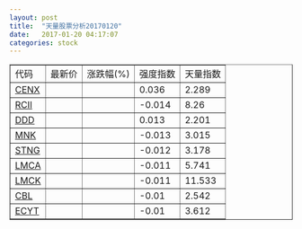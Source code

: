 ```yaml
---
layout: post
title:  "天量股票分析20170120"
date:   2017-01-20 04:17:07
categories: stock
---
```

<script type="text/javascript">
var stockList = []
stockList.push('gb_cenx');
stockList.push('gb_rcii');
stockList.push('gb_ddd');
stockList.push('gb_mnk');
stockList.push('gb_stng');
stockList.push('gb_lmca');
stockList.push('gb_lmck');
stockList.push('gb_cbl');
stockList.push('gb_ecyt');
</script>

<table border="1">
 <tr>
  <td>代码</td>
  <td>最新价</td>
  <td>涨跌幅(%)</td>
 <td>强度指数</td>
 <td>天量指数</td>
</tr>
  <tr id="cenx"><td><a href="http://stock.finance.sina.com.cn/usstock/quotes/CENX.html" target="_blank">CENX</a></td><td></td><td></td><td>0.036</td><td>2.289</td></tr>
  <tr id="rcii"><td><a href="http://stock.finance.sina.com.cn/usstock/quotes/RCII.html" target="_blank">RCII</a></td><td></td><td></td><td>-0.014</td><td>8.26</td></tr>
  <tr id="ddd"><td><a href="http://stock.finance.sina.com.cn/usstock/quotes/DDD.html" target="_blank">DDD</a></td><td></td><td></td><td>0.013</td><td>2.201</td></tr>
  <tr id="mnk"><td><a href="http://stock.finance.sina.com.cn/usstock/quotes/MNK.html" target="_blank">MNK</a></td><td></td><td></td><td>-0.013</td><td>3.015</td></tr>
  <tr id="stng"><td><a href="http://stock.finance.sina.com.cn/usstock/quotes/STNG.html" target="_blank">STNG</a></td><td></td><td></td><td>-0.012</td><td>3.178</td></tr>
  <tr id="lmca"><td><a href="http://stock.finance.sina.com.cn/usstock/quotes/LMCA.html" target="_blank">LMCA</a></td><td></td><td></td><td>-0.011</td><td>5.741</td></tr>
  <tr id="lmck"><td><a href="http://stock.finance.sina.com.cn/usstock/quotes/LMCK.html" target="_blank">LMCK</a></td><td></td><td></td><td>-0.011</td><td>11.533</td></tr>
  <tr id="cbl"><td><a href="http://stock.finance.sina.com.cn/usstock/quotes/CBL.html" target="_blank">CBL</a></td><td></td><td></td><td>-0.01</td><td>2.542</td></tr>
  <tr id="ecyt"><td><a href="http://stock.finance.sina.com.cn/usstock/quotes/ECYT.html" target="_blank">ECYT</a></td><td></td><td></td><td>-0.01</td><td>3.612</td></tr>
</table>

